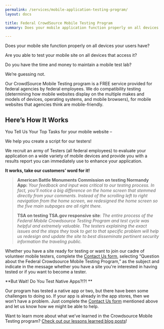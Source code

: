 ```yaml
---
permalink: /services/mobile-application-testing-program/
layout: docs

title: Federal CrowdSource Mobile Testing Program
summary: Does your mobile application function properly on all devices your users have? Are you able to test your mobile site on all devices that access it? Do you have the time and money to maintain a mobile test lab?

---
```


Does your mobile site function properly on all devices your users have?

Are you able to test your mobile site on all devices that access it?

Do you have the time and money to maintain a mobile test lab?

We&#8217;re guessing not.

Our CrowdSource Mobile Testing program is a FREE service provided for federal agencies by federal employees. We do compatibility testing (determining how mobile websites display on the multiple makes and models of devices, operating systems, and mobile browsers), for mobile websites that agencies think are mobile-friendly.

## Here&#8217;s How It Works

You Tell Us Your Top Tasks for your mobile website &#8211;

We help you create a script for our testers!

We recruit an army of Testers (all federal employees) to evaluate your application on a wide variety of mobile devices and provide you with a results report you can immediately use to enhance your application.

**It works, take our customers&#8217; word for it!**

> **American Battle Monuments Commission on testing Normandy App:** _Your feedback and input was critical to our testing process. In fact, you’ll notice a big difference on the home screen that stemmed directly from your comments. Instead of the scrolling left to right navigation from the home screen, we redesigned the home screen so the five main subpages are all right there._
>
> **TSA on testing TSA.gov responsive site**: _The entire process of the Federal Mobile Crowdsource Testing Program and test cycle was helpful and extremely valuable. The testers explaining the exact issues and the steps they took to get to that specific problem will help us redesign and update the site to best disseminate pertinent security information the traveling public._

Whether you have a site ready for testing or want to join our cadre of volunteer mobile testers, complete the [Contact Us form](https://www.digitalgov.gov/contact-us/), selecting “Question about the Federal Crowdsource Mobile Testing Program,” as the subject and indicate in the message whether you have a site you're interested in having tested or if you want to become a tester.

**But Wait! Do You Test Native Apps?!?! **

Our program has tested a native app or two, but there have been some challenges to doing so. If your app is already in the app stores, then we won’t have a problem. Just complete the [Contact Us form](https://www.digitalgov.gov/contact-us/) mentioned above and let us know how we might be able to help.

Want to learn more about what we&#8217;ve learned in the Crowdsource Mobile Testing program?  [Check out our lessons learned blog posts](https://www.digitalgov.gov/tag/federal-crowdsource-mobile-testing-program/)!

